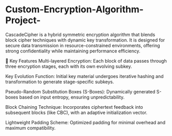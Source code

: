 # Custom-Encryption-Algorithm-Project-

CascadeCipher is a hybrid symmetric encryption algorithm that blends block cipher techniques with dynamic key transformation. It is designed for secure data transmission in resource-constrained environments, offering strong confidentiality while maintaining performance efficiency.

🔄 Key Features
Multi-layered Encryption: Each block of data passes through three encryption stages, each with its own evolving subkey.

Key Evolution Function: Initial key material undergoes iterative hashing and transformation to generate stage-specific subkeys.

Pseudo-Random Substitution Boxes (S-Boxes): Dynamically generated S-boxes based on input entropy, ensuring unpredictability.

Block Chaining Technique: Incorporates ciphertext feedback into subsequent blocks (like CBC), with an adaptive initialization vector.

Lightweight Padding Scheme: Optimized padding for minimal overhead and maximum compatibility.
